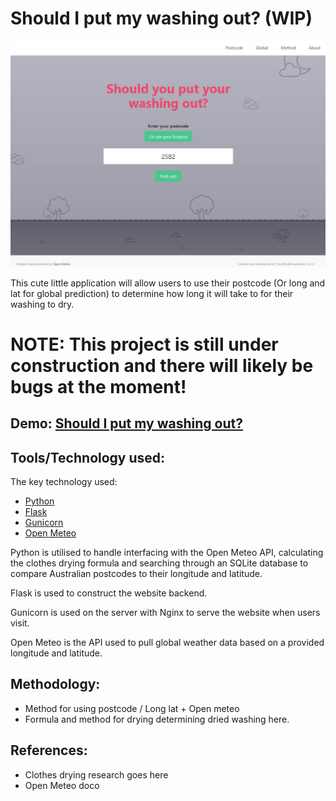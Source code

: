 # Should I put my washing out? (WIP)

![Screenshot demonstrating the weather app](screenshots/AppScreenshot.JPG)

This cute little application will allow users to use their postcode (Or long and lat for global prediction) to determine how long it will take to for their washing to dry.

# NOTE: This project is still under construction and there will likely be bugs at the moment!

## Demo: [Should I put my washing out?](https://weather.tbwebapp.com)

## Tools/Technology used:

The key technology used:

- [Python](https://www.python.org/)
- [Flask](https://flask.palletsprojects.com/en/2.3.x/)
- [Gunicorn](https://gunicorn.org/)
- [Open Meteo](https://open-meteo.com/)

Python is utilised to handle interfacing with the Open Meteo API, calculating the clothes drying formula and searching through an SQLite database to compare Australian postcodes to their longitude and latitude.

Flask is used to construct the website backend.

Gunicorn is used on the server with Nginx to serve the website when users visit.

Open Meteo is the API used to pull global weather data based on a provided longitude and latitude.

## Methodology:

- Method for using postcode / Long lat + Open meteo
- Formula and method for drying determining dried washing here.

## References:

- Clothes drying research goes here
- Open Meteo doco

